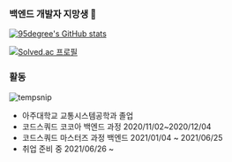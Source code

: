 ### 백엔드 개발자 지망생 👋

<!--
**95degree/95degree** is a ✨ _special_ ✨ repository because its `README.md` (this file) appears on your GitHub profile.

Here are some ideas to get you started:
-->
[![95degree's GitHub stats](https://github-readme-stats.vercel.app/api?username=95degree)](https://github.com/anuraghazra/github-readme-stats) 

[![Solved.ac 프로필](http://mazassumnida.wtf/api/generate_badge?boj=95degree)](https://solved.ac/95degree)

### 활동
![tempsnip](https://user-images.githubusercontent.com/73640185/114686049-622b9c80-9d4d-11eb-8698-f7c2a41870fe.png)
- 아주대학교 교통시스템공학과 졸업
- 코드스쿼드 코코아 백엔드 과정 2020/11/02~2020/12/04
- 코드스쿼드 마스터즈 과정 백엔드 2021/01/04 ~ 2021/06/25
- 취업 준비 중 2021/06/26 ~

